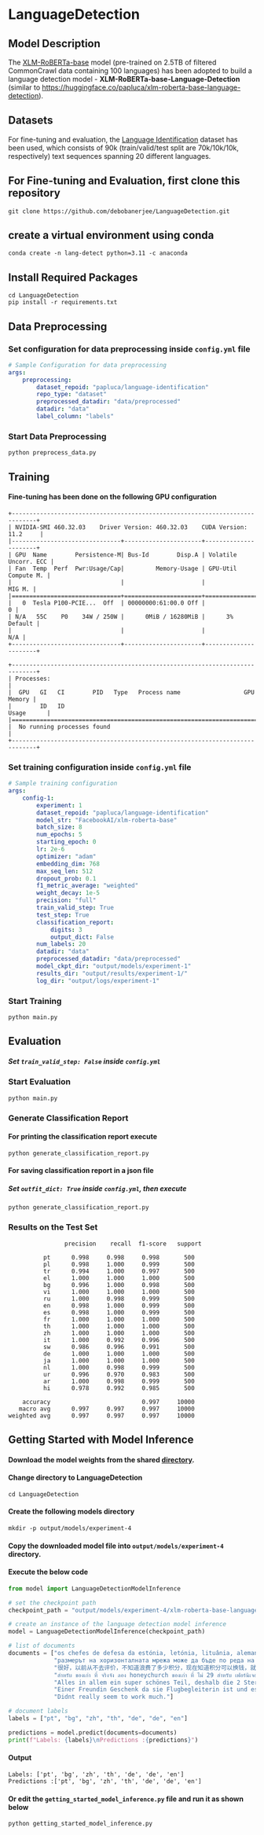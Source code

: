 # LanguageDetection

## Model Description
The [XLM-RoBERTa-base](https://huggingface.co/FacebookAI/xlm-roberta-base) model (pre-trained on 2.5TB of filtered CommonCrawl data containing 100 languages) has been adopted to build a language detection model - **XLM-RoBERTa-base-Language-Detection** (similar to https://huggingface.co/papluca/xlm-roberta-base-language-detection).

## Datasets
For fine-tuning and evaluation, the [Language Identification](https://huggingface.co/datasets/papluca/language-identification) dataset has been used, which consists of 90k (train/valid/test split are 70k/10k/10k, respectively) text sequences spanning 20 different languages.

## For Fine-tuning and Evaluation, first clone this repository
```
git clone https://github.com/debobanerjee/LanguageDetection.git
```
## create a virtual environment using conda
```
conda create -n lang-detect python=3.11 -c anaconda
```
## Install Required Packages
```
cd LanguageDetection
pip install -r requirements.txt
```

## Data Preprocessing
### Set configuration for data preprocessing inside `config.yml` file
```yaml
# Sample Configuration for data preprocessing
args:
    preprocessing:
        dataset_repoid: "papluca/language-identification"
        repo_type: "dataset"
        preprocessed_datadir: "data/preprocessed"
        datadir: "data"
        label_column: "labels"
```
### Start Data Preprocessing
```
python preprocess_data.py
```

## Training 
#### Fine-tuning has been done on the following GPU configuration
```
+-----------------------------------------------------------------------------+
| NVIDIA-SMI 460.32.03    Driver Version: 460.32.03    CUDA Version: 11.2     |
|-------------------------------+----------------------+----------------------+
| GPU  Name        Persistence-M| Bus-Id        Disp.A | Volatile Uncorr. ECC |
| Fan  Temp  Perf  Pwr:Usage/Cap|         Memory-Usage | GPU-Util  Compute M. |
|                               |                      |               MIG M. |
|===============================+======================+======================|
|   0  Tesla P100-PCIE...  Off  | 00000000:61:00.0 Off |                    0 |
| N/A   55C    P0    34W / 250W |      0MiB / 16280MiB |      3%      Default |
|                               |                      |                  N/A |
+-------------------------------+----------------------+----------------------+

+-----------------------------------------------------------------------------+
| Processes:                                                                  |
|  GPU   GI   CI        PID   Type   Process name                  GPU Memory |
|        ID   ID                                                   Usage      |
|=============================================================================|
|  No running processes found                                                 |
+-----------------------------------------------------------------------------+
```

### Set training configuration inside `config.yml` file
```yaml
# Sample training configuration
args:
    config-1:
        experiment: 1
        dataset_repoid: "papluca/language-identification"
        model_str: "FacebookAI/xlm-roberta-base"
        batch_size: 8
        num_epochs: 5
        starting_epoch: 0
        lr: 2e-6
        optimizer: "adam"
        embedding_dim: 768
        max_seq_len: 512
        dropout_prob: 0.1
        f1_metric_average: "weighted"
        weight_decay: 1e-5
        precision: "full"
        train_valid_step: True
        test_step: True
        classification_report:
            digits: 3
            output_dict: False
        num_labels: 20
        datadir: "data"
        preprocessed_datadir: "data/preprocessed"
        model_ckpt_dir: "output/models/experiment-1"
        results_dir: "output/results/experiment-1/"
        log_dir: "output/logs/experiment-1"
```
### Start Training
```
python main.py
```

## Evaluation
##### Set `train_valid_step: False` inside `config.yml` 
### Start Evaluation
```
python main.py
```
### Generate Classification Report
#### For printing the classification report execute
```
python generate_classification_report.py
```
#### For saving classification report in a json file
##### Set `outfit_dict: True` inside `config.yml`, then execute
```
python generate_classification_report.py
```

### Results on the Test Set
```
                precision    recall  f1-score   support

          pt      0.998     0.998     0.998       500
          pl      0.998     1.000     0.999       500
          tr      0.994     1.000     0.997       500
          el      1.000     1.000     1.000       500
          bg      0.996     1.000     0.998       500
          vi      1.000     1.000     1.000       500
          ru      1.000     0.998     0.999       500
          en      0.998     1.000     0.999       500
          es      0.998     1.000     0.999       500
          fr      1.000     1.000     1.000       500
          th      1.000     1.000     1.000       500
          zh      1.000     1.000     1.000       500
          it      1.000     0.992     0.996       500
          sw      0.986     0.996     0.991       500
          de      1.000     1.000     1.000       500
          ja      1.000     1.000     1.000       500
          nl      1.000     0.998     0.999       500
          ur      0.996     0.970     0.983       500
          ar      1.000     0.998     0.999       500
          hi      0.978     0.992     0.985       500

    accuracy                          0.997     10000
   macro avg      0.997     0.997     0.997     10000
weighted avg      0.997     0.997     0.997     10000
```

## Getting Started with Model Inference
#### Download the model weights from the shared [directory](https://drive.google.com/file/d/1_c9gaM9x7xWU_GAYyDawzaYMF3JqqF2j/view?usp=sharing). 
#### Change directory to LanguageDetection
```
cd LanguageDetection
```
#### Create the following models directory
```
mkdir -p output/models/experiment-4
```
#### Copy the downloaded model file into `output/models/experiment-4` directory.

#### Execute the below code
```python
from model import LanguageDetectionModelInference

# set the checkpoint path
checkpoint_path = "output/models/experiment-4/xlm-roberta-base-language-detection-best-model.pth"

# create an instance of the language detection model inference
model = LanguageDetectionModelInference(checkpoint_path)

# list of documents
documents = ["os chefes de defesa da estónia, letónia, lituânia, alemanha, itália, espanha e eslováquia assinarão o acordo para fornecer pessoal e financiamento para o centro.", 
             "размерът на хоризонталната мрежа може да бъде по реда на няколко километра ( km ) за на симулация до около 100 km за на симулация .", 
             "很好，以前从不去评价，不知道浪费了多少积分，现在知道积分可以换钱，就要好好评价了，后来我就把这段话复制走了，既能赚积分，还省事，走到哪复制到哪，最重要的是，不用认真的评论了，不用想还差多少字，直接发出就可以了，推荐给大家！！", 
             "สำหรับ ของเก่า ที่ จริงจัง ลอง honeychurch ของเก่า ที่ ไม่ 29 สำหรับ เฟอร์นิเจอร์ และ เงิน ไท ร้อง บริษัท ที่ 122 สำหรับ ลาย คราม", 
             "Alles in allem ein super schönes Teil, deshalb die 2 Sterne! Denn: Voice Control?! Nein, ein absoluter Witz. Die reagiert nämlich nur bedingt und wenn sie gerade meint. Sprachbefehle sind, egal wie man sie ausspricht, ein Glückstreffer. Meine Freundin sagte z.B. zu mir- naja ist eben ein Weib. Daraufhin schaltete sich der Akkuträger aus bzw fragte ob ich mir sicher bin ob ich ihn ausmachen möchte.... Zusätzlich kam das Teil bei mir mit kaputtem Glastank an. Da Amazon nicht selbst der Verkäufer ist, gibt es nur die Option der Rücksendung. Schade, denn das Gerät sieht super aus und liegt schön in der Hand. Allerdings ist eben die Sprachsteuerung eine Katastrophe. Bin echt enttäuscht...", 
             "Einer Freundin Geschenk da sie Flugbegleiterin ist und es gepasst hat. Allerdings hat der Anhänger nach 4-5 Wochen angefangen an den Ecken und Kanten braun zu wirken", 	
             "Didnt really seem to work much."]

# document labels
labels = ["pt", "bg", "zh", "th", "de", "de", "en"]

predictions = model.predict(documents=documents)
print(f"Labels: {labels}\nPredictions :{predictions}")
```
#### Output
```
Labels: ['pt', 'bg', 'zh', 'th', 'de', 'de', 'en']
Predictions :['pt', 'bg', 'zh', 'th', 'de', 'de', 'en']
```
#### Or edit the `getting_started_model_inference.py` file and run it as shown below
```
python getting_started_model_inference.py
```
